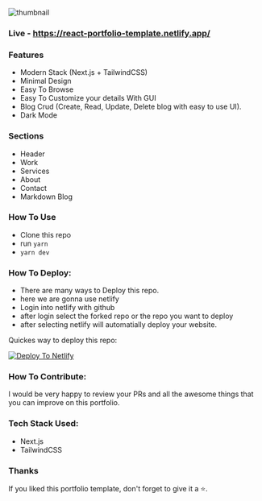 ![thumbnail](https://user-images.githubusercontent.com/16558205/180779213-ea740975-3df1-460a-a964-0a623ee25872.png)

### Live - https://react-portfolio-template.netlify.app/

### Features 
- Modern Stack (Next.js + TailwindCSS)
- Minimal Design
- Easy To Browse
- Easy To Customize your details With GUI
- Blog Crud (Create, Read, Update, Delete blog with easy to use UI).
- Dark Mode


### Sections
- Header
- Work
- Services
- About
- Contact
- Markdown Blog


### How To Use
- Clone this repo
- run `yarn`
- `yarn dev`


### How To Deploy:
- There are many ways to Deploy this repo.
- here we are gonna use netlify
- Login into netlify with github
- after login select the forked repo or the repo you want to deploy
- after selecting netlify will automatially deploy your website.

Quickes way to deploy this repo:

[![Deploy To Netlify](https://www.netlify.com/img/deploy/button.svg)](https://app.netlify.com/start/deploy?repository=https://github.com/chetanverma16/react-portfolio-template)


### How To Contribute:
I would be very happy to review your PRs and all the awesome things that you can improve on this portfolio.


### Tech Stack Used:
- Next.js
- TailwindCSS


### Thanks
If you liked this portfolio template, don't forget to give it a ⭐.
